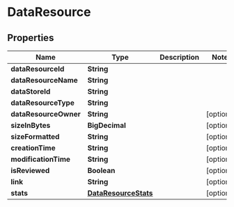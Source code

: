 

# DataResource


## Properties

| Name | Type | Description | Notes |
|------------ | ------------- | ------------- | -------------|
|**dataResourceId** | **String** |  |  |
|**dataResourceName** | **String** |  |  |
|**dataStoreId** | **String** |  |  |
|**dataResourceType** | **String** |  |  |
|**dataResourceOwner** | **String** |  |  [optional] |
|**sizeInBytes** | **BigDecimal** |  |  [optional] |
|**sizeFormatted** | **String** |  |  [optional] |
|**creationTime** | **String** |  |  [optional] |
|**modificationTime** | **String** |  |  [optional] |
|**isReviewed** | **Boolean** |  |  [optional] |
|**link** | **String** |  |  [optional] |
|**stats** | [**DataResourceStats**](DataResourceStats.md) |  |  [optional] |



